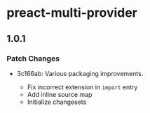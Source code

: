 # preact-multi-provider

## 1.0.1

### Patch Changes

- 3c166ab: Various packaging improvements.

  - Fix incorrect extension in `import` entry
  - Add inline source map
  - Initialize changesets
